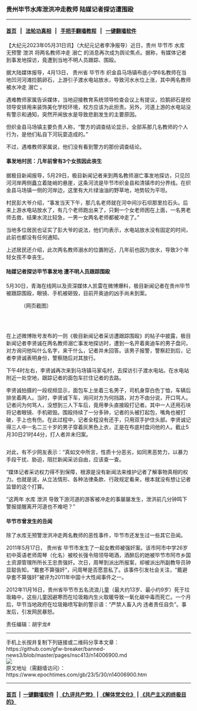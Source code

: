 ### 贵州毕节水库泄洪冲走教师 陆媒记者探访遭围殴
------------------------

#### [首页](https://github.com/gfw-breaker/banned-news3/blob/master/README.md) &nbsp;&nbsp;|&nbsp;&nbsp; [法轮功真相](https://github.com/begood0513/basic/blob/master/README.md)  &nbsp;&nbsp;|&nbsp;&nbsp; [手把手翻墙教程](https://github.com/gfw-breaker/guides/wiki)  &nbsp;&nbsp;|&nbsp;&nbsp; [一键翻墙软件](https://github.com/gfw-breaker/nogfw/blob/master/README.md)  



<div><p>
 【大纪元2023年05月31日讯】（大纪元记者李净报导）近日，贵州
 <ok href="https://www.epochtimes.com/gb/tag/%E6%AF%95%E8%8A%82%E5%B8%82.html">
  毕节市
 </ok>
 <ok href="https://www.epochtimes.com/gb/tag/%E6%B0%B4%E5%BA%93.html">
  水库
 </ok>
 无预警
 <ok href="https://www.epochtimes.com/gb/tag/%E6%B3%84%E6%B4%AA.html">
  泄洪
 </ok>
 将两名教师冲走
 <ok href="https://www.epochtimes.com/gb/tag/%E6%BA%BA%E4%BA%A1.html">
  溺亡
 </ok>
 的消息再次成为舆论焦点。据称，有媒体记者到事发地探访，竟遭到当地不明人员跟踪、围殴。
</p>
<p>
 据大陆媒体报导，4月13日，
 <ok href="https://www.epochtimes.com/gb/tag/%E8%B4%B5%E5%B7%9E%E7%9C%81.html">
  贵州省
 </ok>
 <ok href="https://www.epochtimes.com/gb/tag/%E6%AF%95%E8%8A%82%E5%B8%82.html">
  毕节市
 </ok>
 织金县马场镇布底小学6名教师在当地凹河河滩捡鹅卵石，上游引子渡水电站放水，导致河水水位上涨，其中两名教师被水冲走
 <ok href="https://www.epochtimes.com/gb/tag/%E6%BA%BA%E4%BA%A1.html">
  溺亡
 </ok>
 。
</p>
<p>
 遇难教师家属告诉媒体，当地迎接教育系统领导检查会议上有提议，捡鹅卵石是校领导安排用来装饰美化学校环境，校方应该为此担责。另外，河道上游的水电站没有警示和通知，突然开闸放水是导致悲剧发生的主要原因。
</p>
<p>
 但织金县马场镇主要负责人称，“警方的调查结论显示，全部系那几名教师的个人行为，是他们私自下河玩耍造成的。”
</p>
<p>
 不过，遇难教师家属说，他们没有看到警方的那份调查结论。
</p>
<h4>
 事发地村民：几年前曾有3个女孩因此丧生
</h4>
<p>
 据极目新闻报导，5月29日，极目新闻记者来到两名教师溺亡事发地探访，只见凹河河岸两侧矗立着陡峭的悬崖，这条河流是毕节市织金县和清镇市的分界线。在织金县马场镇一侧的河岸边，这里有大片绿油油的野草地，地势较为平坦。
</p>
<p>
 村民彭大爷介绍，“事发当天下午，那几名老师就在河中间沙石坝那里捡石头。后来上游水电站放水了，有几个老师跑出来了，只剩一个女老师困在上面，一名男老师去救，结果水流比较急，一男一女两名老师都被冲走了。”
</p>
<p>
 当地多位居民也证实了彭大爷的说法，他们均表示，水电站放水没有固定的时间，此前也都没有任何通知。
</p>
<p>
 上述居民还介绍，此次两名教师溺水的位置附近，几年前也因为放水，导致3个年轻女孩不幸丧生。
</p>
<h4>
 陆媒记者探访毕节事发地 遭不明人员跟踪围殴
</h4>
<p>
 5月30日，青海在线网以及资深媒体人凯雷在微博爆料，极目新闻记者在贵州毕节被跟踪围殴，眼镜、手机被砸毁，目前开奥迪的凶手尚未到案。
</p>
<figure aria-describedby="caption-attachment-14006911" class="wp-caption aligncenter" id="attachment_14006911" style="width: 248px">
 <ok href="https://i.epochtimes.com/assets/uploads/2023/05/id14006911-6032bf61cfb73ba08c7fe8f898e39d23-e1685483768581.jpg" target="_blank">
  <img alt="" class="wp-image-14006911" src="https://i.epochtimes.com/assets/uploads/2023/05/id14006911-6032bf61cfb73ba08c7fe8f898e39d23-e1685483768581.jpg"/>
 </ok>
 <br/><figcaption class="wp-caption-text" id="caption-attachment-14006911">
  （网页截图）
 </figcaption><br/>
</figure><br/>
<p>
 在上述微博账号发布的一则《极目新闻记者采访遭跟踪围殴》的帖子中披露，极目新闻记者李贤诚在两名教师溺亡事发地探访时，遭到一名开着奥迪车的男子盘问，对方询问他叫什么名字，来干什么，记者并未回答。该男子报警，警察赶到后，记者李贤诚表明身份，警察随后对其放行。
</p>
<p>
 下午4时左右，李贤诚再次来到马场镇马家屯村，去探访引子渡水电站。在水电站附近一处空地，跟踪记者的面包车拦住记者的去路。
</p>
<p>
 李贤诚拍摄的一段视频显示，面包车上坐着三名男子，司机身穿白色丁恤，车辆后排坐着两人。当时，李贤诚下车，询问对方为何挡路，对方不由分说，开口骂人。记者问为何骂人，没想到三人下车后，竟用拳头直接殴打记者。其中一人还用石块将记者眼镜、手机砸毁。围殴持续了一分多钟，记者的头被打起包，嘴角也被打破，手上也有伤。在此过程中，记者全程没有还手，只用双手护住头部。李贤诚记得三人中一名二三十岁的男子穿着灰黑色上衣，正是在布底村盘问他的人。截止5月30日21时44分，打人者并未归案。
</p>
<p>
 <ok href="https://i.epochtimes.com/assets/uploads/2023/05/id14006912-5938a13aly1hegtl2ysvoj20u01t0ncm-e1685483858451.jpg">
  <img alt="" class="aligncenter wp-image-14006912" src="https://i.epochtimes.com/assets/uploads/2023/05/id14006912-5938a13aly1hegtl2ysvoj20u01t0ncm-e1685483858451.jpg"/>
 </ok>
</p>
<p>
 对此，有不少网友表示：“真如文中所言，性质十分恶劣，如同黑恶势力，以暴力手段干扰、胁迫，阻拦新闻采访自由，应该查一查。
</p>
<p>
 “媒体记者采访权力得不到保障，根源是没有新闻法来维护记者了解事物真相的权力。也就是说，从立法情形、各种法律条款、行政规定看来，根本就没有想让记者监督的这个打算。
</p>
<p>
 “这两年
 <ok href="https://www.epochtimes.com/gb/tag/%E6%B0%B4%E5%BA%93.html">
  水库
 </ok>
 <ok href="https://www.epochtimes.com/gb/tag/%E6%B3%84%E6%B4%AA.html">
  泄洪
 </ok>
 导致下游河道的游客被冲走的事屡屡发生，泄洪前几分钟鸣下警报提醒离开河道也不难吧？”
</p>
<h4>
 毕节市曾发生的丑闻
</h4>
<p>
 除了水库无预警泄洪冲走两名教师的恶性事件，毕节市还发生过一些其它丑闻。
</p>
<p>
 2011年5月17日，
 <ok href="https://www.epochtimes.com/gb/tag/%E8%B4%B5%E5%B7%9E%E7%9C%81.html">
  贵州省
 </ok>
 毕节市发生了一起女教师被强奸案。该市阿市中学26岁初中英语老师周琴（化名）被校长强令陪领导喝酒，酒醉后的她被毕节市阿市乡国土资源管理所所长王忠贵强奸。次日，周琴到派出所报案，却被派出所副教导员钟显聪告知，“戴套不算强奸”，问周琴是否愿意私了。该事件引发社会关注，“戴避孕套不算强奸”被评为2011年中国十大性闻事件之一。
</p>
<p>
 2012年11月16日，贵州省毕节市五名流浪儿童（最大约13岁、最小约9岁）死于垃圾箱中，这些儿童因避寒而在垃圾箱内生火取暖导致一氧化碳中毒而死亡。一个月后，毕节当地政府在垃圾箱喷写新的警示语：“严禁人畜入内 违者责任自负”。事发后，引发网民暴怒。
</p>
<p>
 责任编辑：胡宇龙#
</p>
</div>
<hr/>
手机上长按并复制下列链接或二维码分享本文章：<br/>
https://github.com/gfw-breaker/banned-news3/blob/master/pages/nsc413/n14006900.md <br/>
<a href='https://github.com/gfw-breaker/banned-news3/blob/master/pages/nsc413/n14006900.md'><img src='https://github.com/gfw-breaker/banned-news3/blob/master/pages/nsc413/n14006900.md.png'/></a> <br/>
原文地址（需翻墙访问）：https://www.epochtimes.com/gb/23/5/30/n14006900.htm


------------------------
#### [首页](https://github.com/gfw-breaker/banned-news3/blob/master/README.md) &nbsp;|&nbsp; [一键翻墙软件](https://github.com/gfw-breaker/nogfw/blob/master/README.md) &nbsp;| [《九评共产党》](https://github.com/gfw-breaker/9ping.md/blob/master/README.md#九评之一评共产党是什么) | [《解体党文化》](https://github.com/gfw-breaker/jtdwh.md/blob/master/README.md) | [《共产主义的终极目的》](https://github.com/gfw-breaker/gczydzjmd.md/blob/master/README.md)


<img src='http://gfw-breaker.win/banned-news3/pages/nsc413/n14006900.md' width='0px' height='0px'/>